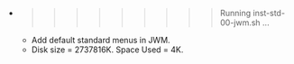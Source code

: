* >>>>>>>>> Running inst-std-00-jwm.sh ...
  * Add default standard menus in JWM.
  * Disk size = 2737816K. Space Used = 4K.
